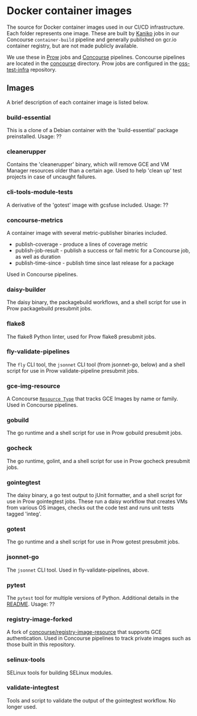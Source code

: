 # Docker container images

The source for Docker container images used in our CI/CD infrastructure. Each
folder represents one image. These are built by [Kaniko] jobs in our Concourse
`container-build` pipeline and generally published on gcr.io container registry,
but are not made publicly available.

We use these in [Prow] jobs and [Concourse] pipelines. Concourse pipelines are
located in the [concourse](../concourse/) directory. Prow jobs are configured in
the [oss-test-infra] repository.

[Kaniko]: https://github.com/GoogleContainerTools/kaniko
[Prow]: https://github.com/kubernetes/test-infra/tree/master/prow
[Concourse]: https://concourse-ci.org
[oss-test-infra]: https://github.com/GoogleCloudPlatform/oss-test-infra/tree/master/prow/prowjobs/GoogleCloudPlatform/gcp-guest/

## Images

A brief description of each container image is listed below.

### build-essential

This is a clone of a Debian container with the 'build-essential' package
preinstalled. Usage: ??

### cleanerupper

Contains the 'cleanerupper' binary, which will remove GCE and VM Manager
resources older than a certain age. Used to help 'clean up' test projects in
case of uncaught failures.

### cli-tools-module-tests

A derivative of the 'gotest' image with gcsfuse included. Usage: ??

### concourse-metrics

A container image with several metric-publisher binaries included.

* publish-coverage - produce a lines of coverage metric
* publish-job-result - publish a success or fail metric for a Concourse job, as
  well as duration
* publish-time-since - publish time since last release for a package

Used in Concourse pipelines.

### daisy-builder

The daisy binary, the packagebuild workflows, and a shell script for use in
Prow packagebuild presubmit jobs.

### flake8

The flake8 Python linter, used for Prow flake8 presubmit jobs.

### fly-validate-pipelines

The `fly` CLI tool, the `jsonnet` CLI tool (from jsonnet-go, below) and a shell
script for use in Prow validate-pipeline presubmit jobs.

### gce-img-resource

A Concourse [`Resource Type`] that tracks GCE Images by name or family. Used in
Concourse pipelines.

[`Resource Type`]: https://concourse-ci.org/implementing-resource-types.html

### gobuild

The go runtime and a shell script for use in Prow gobuild presubmit jobs.

### gocheck

The go runtime, golint, and a shell script for use in Prow gocheck presubmit
jobs.

### gointegtest

The daisy binary, a go test output to jUnit formatter, and a shell script for
use in Prow gointegtest jobs. These run a daisy workflow that creates VMs from
various OS images, checks out the code test and runs unit tests tagged 'integ'.

### gotest

The go runtime and a shell script for use in Prow gotest presubmit jobs.

### jsonnet-go

The `jsonnet` CLI tool. Used in fly-validate-pipelines, above.

### pytest

The `pytest` tool for multiple versions of Python. Additional details in the
[README](pytest/README.md). Usage: ??

### registry-image-forked

A fork of [concourse/registry-image-resource] that supports GCE authentication.
Used in Concourse pipelines to track private images such as those built in this
repository.

[concourse/registry-image-resource]: https://github.com/concourse/registry-image-resource

### selinux-tools

SELinux tools for building SELinux modules.

### validate-integtest

Tools and script to validate the output of the gointegtest workflow. No longer
used.
